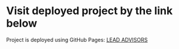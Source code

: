 # Visit deployed project by the link below

Project is deployed using GitHub Pages: [LEAD ADVISORS](https://azheleznaya.github.io/EA_Lead-Advisors/)
